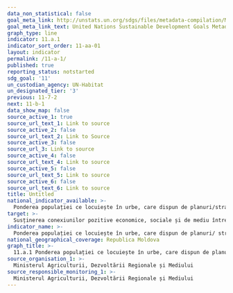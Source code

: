 ```yaml
---
data_non_statistical: false
goal_meta_link: http://unstats.un.org/sdgs/files/metadata-compilation/Metadata-Goal-11.pdf
goal_meta_link_text: United Nations Sustainable Development Goals Metadata (pdf 2066kB)
graph_type: line
indicator: 11.a.1
indicator_sort_order: 11-aa-01
layout: indicator
permalink: /11-a-1/
published: true
reporting_status: notstarted
sdg_goal: '11'
un_custodian_agency: UN-Habitat
un_designated_tier: '3'
previous: 11-7-2
next: 11-b-1
data_show_map: false
source_active_1: true
source_url_text_1: Link to source
source_active_2: false
source_url_text_2: Link to Source
source_active_3: false
source_url_3: Link to source
source_active_4: false
source_url_text_4: Link to source
source_active_5: false
source_url_text_5: Link to source
source_active_6: false
source_url_text_6: Link to source
title: Untitled
national_indicator_available: >-
  Ponderea populației ce locuiește în urbe, care dispun de planuri/strategii de dezvoltare cu integrarea prognozei populației și a resurselor necesare
target: >-
  Susținerea conexiunilor pozitive economice, sociale și de mediu între zonele urbane, periurbane și rurale prin consolidarea planificării naționale și regionale pentru dezvoltare
indicator_name: >-
  Ponderea populației ce locuiește în urbe, care dispun de planuri/ strategii de dezvoltare cu integrarea prognozei populației și a resurselor necesare, după mărimea orașului
national_geographical_coverage: Republica Moldova
graph_title: >-
  11.a.1 Ponderea populației ce locuiește în urbe, care dispun de planuri/strategii de dezvoltare cu integrarea prognozei populației și a resurselor necesare
source_organisation_1: >-
  Ministerul Agriculturii, Dezvoltării Regionale și Mediului
source_responsible_monitoring_1: >-
  Ministerul Agriculturii, Dezvoltării Regionale și Mediului
---
```

